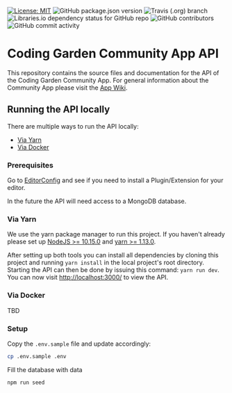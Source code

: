 [![License: MIT](https://img.shields.io/badge/License-MIT-yellow.svg)](https://opensource.org/licenses/MIT) ![GitHub package.json version](https://img.shields.io/github/package-json/v/CodingGardenCommunity/app-backend.svg) ![Travis (.org) branch](https://img.shields.io/travis/CodingGardenCommunity/app-backend/develop.svg) ![Libraries.io dependency status for GitHub repo](https://img.shields.io/librariesio/github/CodingGardenCommunity/app-backend.svg) ![GitHub contributors](https://img.shields.io/github/contributors/CodingGardenCommunity/app-backend.svg) ![GitHub commit activity](https://img.shields.io/github/commit-activity/m/CodingGardenCommunity/app-backend.svg)

# Coding Garden Community App API

This repository contains the source files and documentation for the API of the
Coding Garden Community App. For general information about the Community App
please visit the [App Wiki](https://github.com/CodingGardenCommunity/app-wiki/wiki).

## Running the API locally

There are multiple ways to run the API locally:

- [Via Yarn](#via-yarn)
- [Via Docker](#via-docker)

### Prerequisites

Go to [EditorConfig](https://editorconfig.org/#download) and see if you need to install a Plugin/Extension for your editor.

In the future the API will need access to a MongoDB database.

### Via Yarn

We use the yarn package manager to run this project. If you haven't already please set up [NodeJS >= 10.15.0](https://nodejs.org/en/download/) and [yarn >=
1.13.0](https://yarnpkg.com/en/docs/install).

After setting up both tools you can install all dependencies by cloning this
project and running `yarn install` in the local project's root directory.
Starting the API can then be done by issuing this command: `yarn run dev`. You
can now visit <http://localhost:3000/> to view the API.

### Via Docker

TBD

### Setup

Copy the `.env.sample` file and update accordingly:

```sh
cp .env.sample .env
```
Fill the database with data

```sh
npm run seed
```
